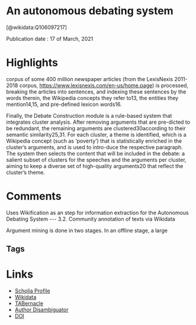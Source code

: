 
An autonomous debating system
=============================
  
  [@wikidata:Q106097217]  
  
Publication date : 17 of March, 2021  

# Highlights

corpus of some 400 million newspaper articles (from the LexisNexis 2011-2018 corpus, https://www.lexisnexis.com/en-us/home.page) is processed, breaking the articles into sentences, and indexing these sentences by the words therein, the Wikipedia concepts they refer to13, the entities they mention14,15, and pre-defined lexicon words16.

Finally, the Debate Construction module is a rule-based system that integrates cluster analysis. After removing arguments that are pre-dicted to be redundant, the remaining arguments are clustered30according to their semantic similarity25,31. For each cluster, a theme is identified, which is a Wikipedia concept (such as ‘poverty’) that is statistically enriched in the cluster’s arguments, and is used to intro-duce the respective paragraph. The system then selects the content that will be included in the debate: a salient subset of clusters for the speeches and the arguments per cluster, aiming to keep a diverse set of high-quality arguments20 that reflect the cluster’s theme.


# Comments

Uses Wikification as an step for information extraction for the Autonomous Debating System --- 3.2. Community annotation of texts via Wikidata 


Argument mining is done in two stages. In an offline stage, a large 

## Tags

# Links
  
 * [Scholia Profile](https://scholia.toolforge.org/work/Q106097217)  
 * [Wikidata](https://www.wikidata.org/wiki/Q106097217)  
 * [TABernacle](https://tabernacle.toolforge.org/?#/tab/manual/Q106097217/P921%3BP4510)  
 * [Author Disambiguator](https://author-disambiguator.toolforge.org/work_item_oauth.php?id=Q106097217&batch_id=&match=1&author_list_id=&doit=Get+author+links+for+work)  
 * [DOI](https://doi.org/10.1038/S41586-021-03215-W)  
